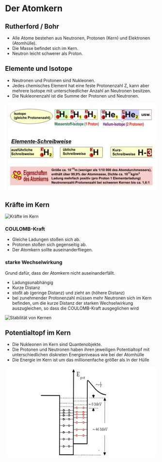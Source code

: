 # Der Atomkern

## Rutherford / Bohr

- Alle Atome bestehen aus Neutronen, Protonen (Kern) und Elektronen (Atomhülle).
- Die Masse befindet sich im Kern.
- Neutron leicht schwerer als Proton.

## Elemente und Isotope

- Neutronen und Protonen sind Nukleonen.
- Jedes chemisches Element hat eine feste Protonenzahl Z, kann aber mehrere Isotope mit unterschiedlicher Anzahl an Neutronen besitzen.
- Die Nukleonenzahl ist die Summe der Protonen und Neutronen.

![Elementschreibweise](../../images/Physik/Elementschreibweise.png)

## Kräfte im Kern

![Kräfte im Kern](../../images/Physik/Kräfte%20im%20Kern.png)

### COULOMB-Kraft

- Gleiche Ladungen stoßen sich ab.
- Protonen stoßen sich gegenseitig ab.
- Der Atomkern sollte auseinanderfliegen.

### starke Wechselwirkung

Grund dafür, dass der Atomkern nicht auseinanderfällt.

- Ladungsunabhängig
- Kurze Distanz
- stoßt ab (geringe Distanz) und zieht an (höhere Distanz)
- bei zunehmender Protonenzahl müssen mehr Neutronen sich im Kern befinden, um die kurze Distanz der starken Wechselwirkung auszugleichen, so dass die COULOMB-Kraft ausgeglichen wird

![Stabilität von Kernen](../../images/Physik/Stabilität%20von%20Elementen.png)

## Potentialtopf im Kern

- Die Nukleonen im Kern sind Quantenobjekte.
- Die Protonen und Neutronen haben ihren jeweiligen Potentialtopf mit unterschiedlichen diskreten Energieniveaus wie bei der Atomhülle
- Die Energie im Kern ist um das millionenfache größer als in der Hülle

![Potentialtopf im Kern](../../images/Physik/Potentialtopf.png)
